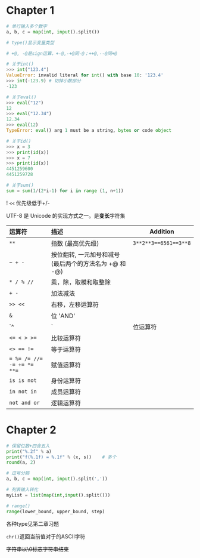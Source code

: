 # Chapter 1

```python
# 单行输入多个数字
a, b, c = map(int, input().split())

# type()显示变量类型

# +@, -@是sign运算，+-@,-+@同-@；++@,--@同+@

# 关于int()
>>> int("123.4")
ValueError: invalid literal for int() with base 10: '123.4'
>>> int(-123.9)	# 切掉小数部分
-123

# 关于eval()
>>> eval("12")
12
>>> eval("12.34")
12.34
>>> eval(12)
TypeError: eval() arg 1 must be a string, bytes or code object

# 关于id()
>>> x = 3
>>> print(id(x))
>>> x = 7
>>> print(id(x))
4451259600
4451259728

# 关于sum()
sum = sum(1/(2*i-1) for i in range (1, n+1))
```

\! `<<` 优先级低于+/-

UTF-8 是 Unicode 的实现方式之一。是**变长**字符集



| 运算符                     | 描述                                                   | Addition              |
| :------------------------- | :----------------------------------------------------- | --------------------- |
| `**`                       | 指数 (最高优先级)                                      | `3**2**3==6561==3**8` |
| `~ + -`                    | 按位翻转, 一元加号和减号 (最后两个的方法名为 +@ 和 -@) |                       |
| `* / % //`                 | 乘，除，取模和取整除                                   |                       |
| `+ -`                      | 加法减法                                               |                       |
| `>> <<`                    | 右移，左移运算符                                       |                       |
| `&`                        | 位 'AND'                                               |                       |
| `^ |`                      | 位运算符                                               |                       |
| `<= < > >=`                | 比较运算符                                             |                       |
| `<> == !=`                 | 等于运算符                                             |                       |
| `= %= /= //= -= += *= **=` | 赋值运算符                                             |                       |
| `is is not`                | 身份运算符                                             |                       |
| `in not in`                | 成员运算符                                             |                       |
| `not and or`               | 逻辑运算符                                             |                       |

# Chapter 2

```python
# 保留位数+四舍五入
print("%.2f" % a)
print("f(%.1f) = %.1f" % (x, s))	# 多个
round(a, 2)

# 逗号分隔
a, b, c = map(int, input().split(','))

# 列表输入转化
myList = list(map(int,input().split()))

# range()
range(lower_bound, upper_bound, step)
```

各种type见第二章习题

`chr()`返回当前值对于的ASCII字符

~~字符串以\0标志字符串结束~~

